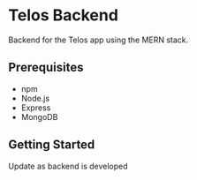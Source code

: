 # Telos Backend
Backend for the Telos app using the MERN stack. 
## Prerequisites
* npm
* Node.js
* Express
* MongoDB

## Getting Started
Update as backend is developed


